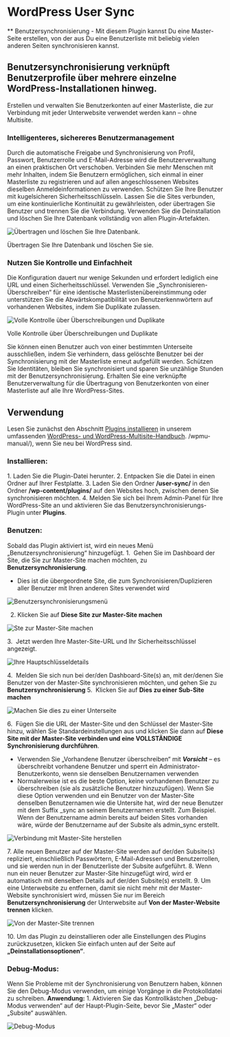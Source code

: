 # WordPress User Sync

** Benutzersynchronisierung - Mit diesem Plugin kannst Du eine Master-Seite erstellen, von der aus Du eine Benutzerliste mit beliebig vielen anderen Seiten synchronisieren kannst.

## Benutzersynchronisierung verknüpft Benutzerprofile über mehrere einzelne WordPress-Installationen hinweg.

Erstellen und verwalten Sie Benutzerkonten auf einer Masterliste, die zur Verbindung mit jeder Unterwebsite verwendet werden kann – ohne Multisite.

### Intelligenteres, sichereres Benutzermanagement

Durch die automatische Freigabe und Synchronisierung von Profil, Passwort, Benutzerrolle und E-Mail-Adresse wird die Benutzerverwaltung an einen praktischen Ort verschoben. Verbinden Sie mehr Menschen mit mehr Inhalten, indem Sie Benutzern ermöglichen, sich einmal in einer Masterliste zu registrieren und auf allen angeschlossenen Websites dieselben Anmeldeinformationen zu verwenden. Schützen Sie Ihre Benutzer mit kugelsicheren Sicherheitsschlüsseln. Lassen Sie die Sites verbunden, um eine kontinuierliche Kontinuität zu gewährleisten, oder übertragen Sie Benutzer und trennen Sie die Verbindung. Verwenden Sie die Deinstallation und löschen Sie Ihre Datenbank vollständig von allen Plugin-Artefakten. 

![Übertragen und löschen Sie Ihre Datenbank.](http://premium.wpmudev.org/wp-content/uploads/2011/04/uninstall.jpg)

  Übertragen Sie Ihre Datenbank und löschen Sie sie.

### Nutzen Sie Kontrolle und Einfachheit

Die Konfiguration dauert nur wenige Sekunden und erfordert lediglich eine URL und einen Sicherheitsschlüssel. Verwenden Sie „Synchronisieren-Überschreiben“ für eine identische Masterlistenübereinstimmung oder unterstützen Sie die Abwärtskompatibilität von Benutzerkennwörtern auf vorhandenen Websites, indem Sie Duplikate zulassen.

![Volle Kontrolle über Überschreibungen und Duplikate](http://premium.wpmudev.org/wp-content/uploads/2011/04/sync-list.jpg)

  Volle Kontrolle über Überschreibungen und Duplikate

  Sie können einen Benutzer auch von einer bestimmten Unterseite ausschließen, indem Sie verhindern, dass gelöschte Benutzer bei der Synchronisierung mit der Masterliste erneut aufgefüllt werden. Schützen Sie Identitäten, bleiben Sie synchronisiert und sparen Sie unzählige Stunden mit der Benutzersynchronisierung. Erhalten Sie eine verknüpfte Benutzerverwaltung für die Übertragung von Benutzerkonten von einer Masterliste auf alle Ihre WordPress-Sites.

## Verwendung

Lesen Sie zunächst den Abschnitt [Plugins installieren](https://wpmudev.com/docs/using-wordpress/installing-wordpress-plugins/) in unserem umfassenden [WordPress- und WordPress-Multisite-Handbuch](https://premium.wpmudev.org). /wpmu-manual/), wenn Sie neu bei WordPress sind.

### Installieren:

1. Laden Sie die Plugin-Datei herunter. 2\. Entpacken Sie die Datei in einen Ordner auf Ihrer Festplatte. 3\. Laden Sie den Ordner **/user-sync/** in den Ordner **/wp-content/plugins/** auf den Websites hoch, zwischen denen Sie synchronisieren möchten. 4\. Melden Sie sich bei Ihrem Admin-Panel für Ihre WordPress-Site an und aktivieren Sie das Benutzersynchronisierungs-Plugin unter **Plugins**.

### Benutzen:

Sobald das Plugin aktiviert ist, wird ein neues Menü „Benutzersynchronisierung“ hinzugefügt. 1.  Gehen Sie im Dashboard der Site, die Sie zur Master-Site machen möchten, zu **Benutzersynchronisierung**.

* Dies ist die übergeordnete Site, die zum Synchronisieren/Duplizieren aller Benutzer mit Ihren anderen Sites verwendet wird

![Benutzersynchronisierungsmenü](https://premium.wpmudev.org/wp-content/uploads/2011/09/sync_menu01.png)

2. Klicken Sie auf **Diese Site zur Master-Site machen**

![Ste zur Master-Site machen](https://premium.wpmudev.org/wp-content/uploads/2011/04/sync64.jpg)

  3.  Jetzt werden Ihre Master-Site-URL und Ihr Sicherheitsschlüssel angezeigt.

![Ihre Hauptschlüsseldetails](https://premium.wpmudev.org/wp-content/uploads/2011/04/mastersitekey.jpg)

  4.  Melden Sie sich nun bei der/den Dashboard-Site(s) an, mit der/denen Sie Benutzer von der Master-Site synchronisieren möchten, und gehen Sie zu **Benutzersynchronisierung** 5.  Klicken Sie auf **Dies zu einer Sub-Site machen**

![Machen Sie dies zu einer Unterseite](https://premium.wpmudev.org/wp-content/uploads/2011/04/sync65.jpg)

  6.  Fügen Sie die URL der Master-Site und den Schlüssel der Master-Site hinzu, wählen Sie Standardeinstellungen aus und klicken Sie dann auf **Diese Site mit der Master-Site verbinden und eine VOLLSTÄNDIGE Synchronisierung durchführen**.

* Verwenden Sie „Vorhandene Benutzer überschreiben“ mit _**Vorsicht**_ – es überschreibt vorhandene Benutzer und sperrt ein Administrator-Benutzerkonto, wenn sie denselben Benutzernamen verwenden
* Normalerweise ist es die beste Option, keine vorhandenen Benutzer zu überschreiben (sie als zusätzliche Benutzer hinzuzufügen). Wenn Sie diese Option verwenden und ein Benutzer von der Master-Site denselben Benutzernamen wie die Untersite hat, wird der neue Benutzer mit dem Suffix _sync an seinem Benutzernamen erstellt. Zum Beispiel. Wenn der Benutzername admin bereits auf beiden Sites vorhanden wäre, würde der Benutzername auf der Subsite als admin_sync erstellt.

![Verbindung mit Master-Site herstellen](https://premium.wpmudev.org/wp-content/uploads/2011/09/sync_connect.png)

  7. Alle neuen Benutzer auf der Master-Site werden auf der/den Subsite(s) repliziert, einschließlich Passwörtern, E-Mail-Adressen und Benutzerrollen, und sie werden nun in der Benutzerliste der Subsite aufgeführt. 8. Wenn nun ein neuer Benutzer zur Master-Site hinzugefügt wird, wird er automatisch mit denselben Details auf der/den Subsite(s) erstellt. 9. Um eine Unterwebsite zu entfernen, damit sie nicht mehr mit der Master-Website synchronisiert wird, müssen Sie nur im Bereich **Benutzersynchronisierung** der Unterwebsite auf **Von der Master-Website trennen** klicken.

![Von der Master-Site trennen](https://premium.wpmudev.org/wp-content/uploads/2011/09/sync_discon.png)

  10\. Um das Plugin zu deinstallieren oder alle Einstellungen des Plugins zurückzusetzen, klicken Sie einfach unten auf der Seite auf **„Deinstallationsoptionen“**.

### Debug-Modus:

Wenn Sie Probleme mit der Synchronisierung von Benutzern haben, können Sie den Debug-Modus verwenden, um einige Vorgänge in die Protokolldatei zu schreiben. **Anwendung:** 1\. Aktivieren Sie das Kontrollkästchen „Debug-Modus verwenden“ auf der Haupt-Plugin-Seite, bevor Sie „Master“ oder „Subsite“ auswählen.

![Debug-Modus](https://premium.wpmudev.org/wp-content/uploads/2011/09/sync_debug.png)